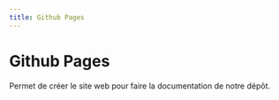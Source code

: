 ```yaml
---
title: Github Pages
---
```


# Github Pages #
Permet de créer le site web pour faire la documentation de notre dépôt.